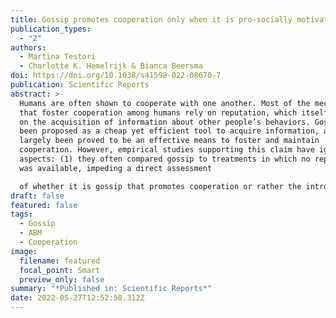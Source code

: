 ```yaml
---
title: Gossip promotes cooperation only when it is pro‐socially motivated
publication_types:
  - "2"
authors:
  - Martina Testori
  - Charlotte K. Hemelrijk & Bianca Beersma
doi: https://doi.org/10.1038/s41598-022-08670-7
publication: Scientific Reports
abstract: >-
  Humans are often shown to cooperate with one another. Most of the mechanisms
  that foster cooperation among humans rely on reputation, which itself relies
  on the acquisition of information about other people’s behaviors. Gossip has
  been proposed as a cheap yet efficient tool to acquire information, and it has
  largely been proved to be an effective means to foster and maintain
  cooperation. However, empirical studies supporting this claim have ignored two
  aspects: (1) they often compared gossip to treatments in which no reputation
  was available, impeding a direct assessment

  of whether it is gossip that promotes cooperation or rather the introduction of a reputation system; and (2) they focused on pro‐social gossip (e.g., gossip aimed at helping the receiver), neglecting the impact of other types of gossip. We show here that, in contrast with the widespread notion that gossip promotes cooperation, gossip mostly depletes cooperation compared to first‐hand information. If lying is fruitful for individuals or if a group’s behavior is largely uncooperative, gossip leads to negative reputational information and decreased cooperation.
draft: false
featured: false
tags:
  - Gossip
  - ABM
  - Cooperation
image:
  filename: featured
  focal_point: Smart
  preview_only: false
summary: "*Published in: Scientific Reports*"
date: 2022-05-27T12:52:58.312Z
---
```

<script type='text/javascript' src='https://d1bxh8uas1mnw7.cloudfront.net/assets/embed.js'></script>

<div data-badge-details="right" data-badge-type="large-donut" data-doi="\[](https://doi.org/10.1038/s41598-022-08670-7)https://doi.org/10.1038/s41598-022-08670-7" data-hide-no-mentions="true" class="altmetric-embed"></div>